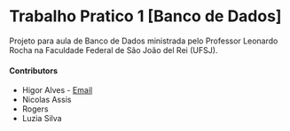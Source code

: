 # Trabalho Pratico 1 [Banco de Dados]

Projeto para aula de Banco de Dados ministrada pelo Professor Leonardo Rocha na Faculdade Federal de São João del Rei (UFSJ).

#### Contributors

- Higor Alves - [Email](Goodyearalves@gmail.com)
- Nicolas Assis
- Rogers
- Luzia Silva
